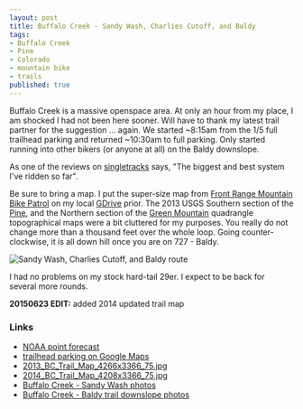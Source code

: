 ```yaml
---
layout: post
title: Buffalo Creek - Sandy Wash, Charlies Cutoff, and Baldy
tags:
- Buffalo Creek
- Pine
- Colorado
- mountain bike
- trails
published: true
---
```

Buffalo Creek is a massive openspace area. At only an hour from my place,
I am shocked I had not been here sooner. Will have to thank my latest
trail partner for the suggestion ... again. We started ~8:15am from
the 1/5 full trailhead parking and returned ~10:30am to full parking. Only started
running into other bikers (or anyone at all) on the Baldy downslope.

As one of the reviews on
[singletracks](http://www.singletracks.com/bike-trails/buffalo-creek.html)
says, "The biggest and best system I've ridden so far".

Be sure to bring a map. I put the super-size map from
[Front Range Mountain Bike Patrol](http://www.frmbp.org/maps.html)
on my local
[GDrive](https://drive.google.com/open?id=0B0yT30uCaFvvckxyNHhpSXRFS0k)
prior. The 2013 USGS Southern section of the 
[Pine](https://drive.google.com/file/d/0B0yT30uCaFvvaGdrbjRlMlNlZnc/edit?usp=sharing),
and the Northern section of the
[Green Mountain](https://drive.google.com/file/d/0B0yT30uCaFvvYk1MN211UEYyeDg/edit?usp=sharing)
quadrangle topographical maps were a bit cluttered for my purposes.
You really do not change more than a thousand feet over the whole loop.
Going counter-clockwise, it is all down hill once you are on 727 - Baldy.

![Sandy Wash, Charlies Cutoff, and Baldy route](https://drive.google.com/uc?export=download&id=0B0yT30uCaFvvX0FRR3hodGozTmM)

I had no problems on my stock hard-tail 29er. I expect to be back for several more rounds.


__20150623 EDIT:__ added 2014 updated trail map


### Links ###
- [NOAA point forecast](http://forecast.weather.gov/MapClick.php?lat=39.3862985&lon=-105.2746993)
- [trailhead parking on Google Maps](https://goo.gl/maps/Qv9GW)
- [2013_BC_Trail_Map_4266x3366_75.jpg](https://drive.google.com/open?id=0B0yT30uCaFvvckxyNHhpSXRFS0k)
- [2014_BC_Trail_Map_4208x3366_75.jpg](https://drive.google.com/open?id=0B0yT30uCaFvvemg1M253MHdTZ3M)
- [Buffalo Creek - Sandy Wash photos](https://www.dropbox.com/sc/xga2pqhqp86uq03/AABaHeusT_iazC2IgZMgq-maa)
- [Buffalo Creek - Baldy trail downslope photos](https://www.dropbox.com/sc/s8hgdc74isnt38b/AACDVojcfR6bQJ0VV5amk3FJa)
